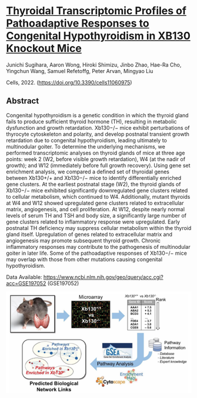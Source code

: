 # [Thyroidal Transcriptomic Profiles of Pathoadaptive Responses to Congenital Hypothyroidism in XB130 Knockout Mice](https://doi.org/10.3390/cells11060975)

Junichi Sugihara,
	Aaron Wong,
	Hiroki Shimizu,
	Jinbo Zhao,
	Hae-Ra Cho,
	Yingchun Wang,
	Samuel Refetoffg,
	Peter Arvan,
	Mingyao Liu

Cells, 2022. (https://doi.org/10.3390/cells11060975)

## Abstract
Congenital hypothyroidism is a genetic condition in which the thyroid gland fails to produce sufficient thyroid hormone (TH), resulting in metabolic dysfunction and growth retardation. Xb130−/− mice exhibit perturbations of thyrocyte cytoskeleton and polarity, and develop postnatal transient growth retardation due to congenital hypothyroidism, leading ultimately to multinodular goiter. To determine the underlying mechanisms, we performed transcriptomic analyses on thyroid glands of mice at three age points: week 2 (W2, before visible growth retardation), W4 (at the nadir of growth); and W12 (immediately before full growth recovery). Using gene set enrichment analysis, we compared a defined set of thyroidal genes between Xb130+/+ and Xb130−/− mice to identify differentially enriched gene clusters. At the earliest postnatal stage (W2), the thyroid glands of Xb130−/− mice exhibited significantly downregulated gene clusters related to cellular metabolism, which continued to W4. Additionally, mutant thyroids at W4 and W12 showed upregulated gene clusters related to extracellular matrix, angiogenesis, and cell proliferation. At W12, despite nearly normal levels of serum TH and TSH and body size, a significantly large number of gene clusters related to inflammatory response were upregulated. Early postnatal TH deficiency may suppress cellular metabolism within the thyroid gland itself. Upregulation of genes related to extracellular matrix and angiogenesis may promote subsequent thyroid growth. Chronic inflammatory responses may contribute to the pathogenesis of multinodular goiter in later life. Some of the pathoadaptive responses of Xb130−/− mice may overlap with those from other mutations causing congenital hypothyroidism.

Data Available: https://www.ncbi.nlm.nih.gov/geo/query/acc.cgi?acc=GSE197052 (GSE197052)

![](img/summary.png)

